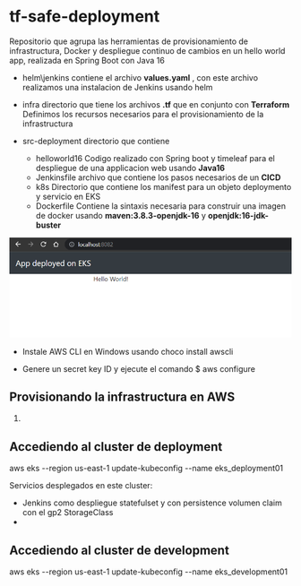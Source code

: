 # tf-safe-deployment

Repositorio que agrupa las herramientas de provisionamiento de infrastructura, Docker y despliegue continuo de cambios
en un hello world app, realizada en Spring Boot con Java 16

* helm\jenkins contiene el archivo **values.yaml** , con este archivo realizamos una instalacion de Jenkins usando helm

* infra directorio que tiene los archivos **.tf** que en conjunto con **Terraform** Definimos los recursos necesarios 
  para el provisionamiento de la infrastructura

* src-deployment directorio que contiene
  - helloworld16 Codigo realizado con Spring boot y timeleaf para el despliegue de una applicacion web usando **Java16**
  - Jenkinsfile archivo que contiene los pasos necesarios de un **CICD**
  - k8s Directorio que contiene los manifest para un objeto deploymento y servicio en EKS
  - Dockerfile Contiene la sintaxis necesaria para construir una imagen de docker usando **maven:3.8.3-openjdk-16** y **openjdk:16-jdk-buster**


<p align="center">
  <img src="./img/helloworldapp.png" alt="Simple hello world from EKS" width="738">
</p>

- Instale  AWS CLI en Windows usando
  choco install awscli

- Genere  un secret key ID y ejecute el comando
  $ aws configure


## Provisionando la infrastructura en AWS

1. 




## Accediendo al cluster de deployment

aws eks --region us-east-1 update-kubeconfig --name eks_deployment01

Servicios desplegados en este cluster:

- Jenkins como despliegue statefulset y con persistence volumen claim con el gp2 StorageClass
- 



## Accediendo al cluster de development

aws eks --region us-east-1 update-kubeconfig --name eks_development01
